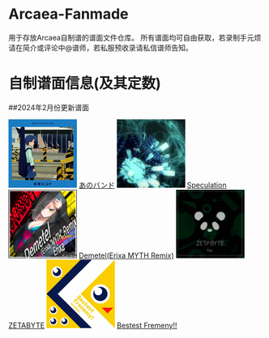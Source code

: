 # Arcaea-Fanmade
用于存放Arcaea自制谱的谱面文件仓库。
所有谱面均可自由获取，若录制手元烦请在简介或评论中@谱师，若私服预收录请私信谱师告知。

# 自制谱面信息(及其定数)

##2024年2月份更新谱面
<p float="left">
    <img src="/anoband/base.jpg" title="anoband" width="135" high="135"/>
    <a href="/anoband">あのバンド</a>
    <img src="/speculation/base.jpg" title="speculation" width="135" high="135"/>
    <a href="/speculation">Speculation</a>
    <img src="/demetel/base.jpg" title="demetel" width="135" high="135"/>
    <a href="/speculation">Demetel(Erixa MYTH Remix)</a>
    <img src="/zetabyte/base.jpg" title="zetabyte" width="135" high="135"/>
    <a href="/zetabyte">ZETABYTE</a>
    <img src="/fremeny/base.jpg" title="fremeny" width="135" high="135"/>
    <a href="/fremeny">Bestest Fremeny!!</a>
</p>
